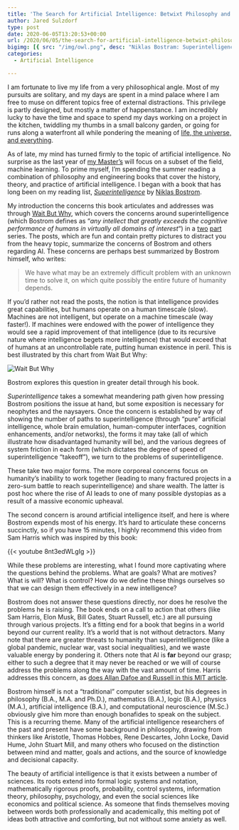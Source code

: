 ```yaml
---
title: 'The Search for Artificial Intelligence: Betwixt Philosophy and Science'
author: Jared Sulzdorf
type: post
date: 2020-06-05T13:20:53+00:00
url: /2020/06/05/the-search-for-artificial-intelligence-betwixt-philosophy-and-computer-science/
bigimg: [{ src: "/img/owl.png", desc: "Niklas Bostram: Superintelligence"}]
categories:
  - Artificial Intelligence

---
```

I am fortunate to live my life from a very philosophical angle. Most of my pursuits are solitary, and my days are spent in a mind palace where I am free to muse on different topics free of external distractions. This privilege is partly designed, but mostly a matter of happenstance. I am incredibly lucky to have the time and space to spend my days working on a project in the kitchen, twiddling my thumbs in a small balcony garden, or going for runs along a waterfront all while pondering the meaning of [life, the universe, and everything][1].

As of late, my mind has turned firmly to the topic of artificial intelligence. No surprise as the last year of [my Master&#8217;s][2] will focus on a subset of the field, machine learning. To prime myself, I&#8217;m spending the summer reading a combination of philosophy and engineering books that cover the history, theory, and practice of artificial intelligence. I began with a book that has long been on my reading list, _[Superintelligence][3]_ by [Niklas Bostrom][4].

<!--more-->

My introduction the concerns this book articulates and addresses was through [Wait But Why][5], which covers the concerns around superintelligence (which Bostrom defines as &#8220;_any intellect that greatly exceeds the cognitive performance of humans in virtually all domains of interest_&#8220;) in a [two][6] [part][7] series. The posts, which are fun and contain pretty pictures to distract you from the heavy topic, summarize the concerns of Bostrom and others regarding AI. These concerns are perhaps best summarized by Bostrom himself, who writes:

> We have what may be an extremely difficult problem with an unknown time to solve it, on which quite possibly the entire future of humanity depends.

If you&#8217;d rather not read the posts, the notion is that intelligence provides great capabilities, but humans operate on a human timescale (slow). Machines are not intelligent, but operate on a machine timescale (way faster!). If machines were endowed with the power of intelligence they would see a rapid improvement of that intelligence (due to its recursive nature where intelligence begets more intelligence) that would exceed that of humans at an uncontrollable rate, putting human existence in peril. This is best illustrated by this chart from Wait But Why:

![Wait But Why](/img/wait-but-why-1024x836.png "Intelligence goes up")

Bostrom explores this question in greater detail through his book.

_Superintelligence_ takes a somewhat meandering path given how pressing Bostrom positions the issue at hand, but some exposition is necessary for neophytes and the naysayers. Once the concern is established by way of showing the number of paths to superintelligence (through &#8220;pure&#8221; artificial intelligence, whole brain emulation, human-computer interfaces, cognition enhancements, and/or networks), the forms it may take (all of which illustrate how disadvantaged humanity will be), and the various degrees of system friction in each form (which dictates the degree of speed of superintelligence &#8220;takeoff&#8221;), we turn to the problems of superintelligence.

These take two major forms. The more corporeal concerns focus on humanity&#8217;s inability to work together (leading to many fractured projects in a zero-sum battle to reach superintelligence) and share wealth. The latter is post hoc where the rise of AI leads to one of many possible dystopias as a result of a massive economic upheaval.

The second concern is around artificial intelligence itself, and here is where Bostrom expends most of his energy. It&#8217;s hard to articulate these concerns succinctly, so if you have 15 minutes, I highly recommend this video from Sam Harris which was inspired by this book:

{{< youtube 8nt3edWLgIg >}}

While these problems are interesting, what I found more captivating where the questions behind the problems. What are goals? What are motives? What is will? What is control? How do we define these things ourselves so that we can design them effectively in a new intelligence?

Bostrom does not answer these questions directly, nor does he resolve the problems he is raising. The book ends on a call to action that others (like Sam Harris, Elon Musk, Bill Gates, Stuart Russell, etc.) are all pursuing through various projects. It&#8217;s a fitting end for a book that begins in a world beyond our current reality. It&#8217;s a world that is not without detractors. Many note that there are greater threats to humanity than superintelligence (like a global pandemic, nuclear war, vast social inequalities), and we waste valuable energy by pondering it. Others note that AI is&nbsp;**far** beyond our grasp; either to such a degree that it may never be reached or we will of course address the problems along the way with the vast amount of time. Harris addresses this concern, as [does Allan Dafoe and Russell in this MIT article][8].

Bostrom himself is not a &#8220;traditional&#8221; computer scientist, but his degrees in philosophy (B.A., M.A. and Ph.D.), mathematics (B.A.), logic (B.A.), physics (M.A.), artificial intelligence (B.A.), and computational neuroscience (M.Sc.) obviously give him more than enough bonafides to speak on the subject. This is a recurring theme. Many of the artificial intelligence researchers of the past and present have some background in philosophy, drawing from thinkers like Aristotle, Thomas Hobbes, Rene Descartes, John Locke, David Hume, John Stuart Mill, and many others who focused on the distinction between mind and matter, goals and actions, and the source of knowledge and decisional capacity.

The beauty of artificial intelligence is that it exists between a number of sciences. Its roots extend into formal logic systems and notation, mathematically rigorous proofs, probability, control systems, information theory, philosophy, psychology, and even the social sciences like economics and political science. As someone that finds themselves moving between words both professionally and academically, this melting pot of ideas both attractive and comforting, but not without some anxiety as well.

 [1]: https://en.wikipedia.org/wiki/Life,_the_Universe_and_Everything
 [2]: https://www.jsulz.com/category/georgia-tech-omscs/
 [3]: https://www.amazon.com/Superintelligence-Dangers-Strategies-Nick-Bostrom/dp/0199678111
 [4]: https://en.wikipedia.org/wiki/Nick_Bostrom
 [5]: https://waitbutwhy.com/
 [6]: https://waitbutwhy.com/2015/01/artificial-intelligence-revolution-1.html
 [7]: https://waitbutwhy.com/2015/01/artificial-intelligence-revolution-2.html
 [8]: https://www.technologyreview.com/2016/11/02/156285/yes-we-are-worried-about-the-existential-risk-of-artificial-intelligence/